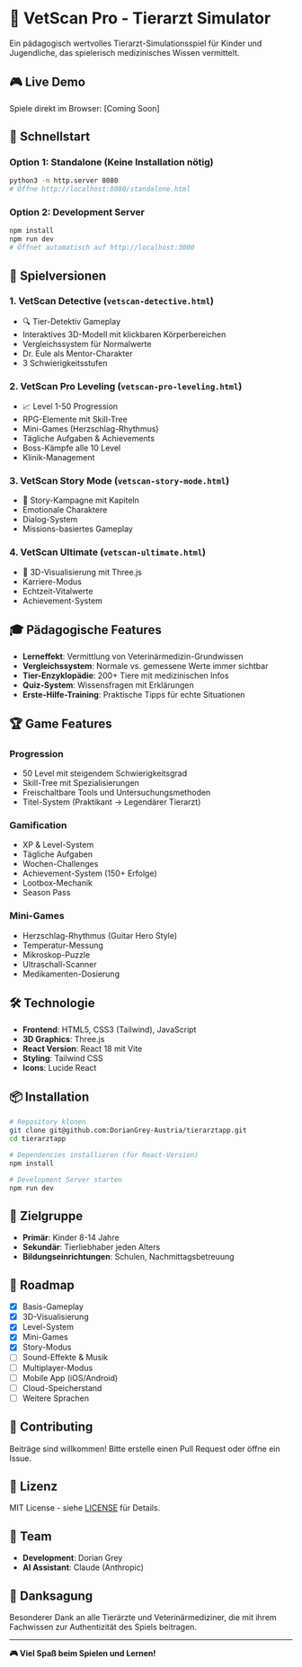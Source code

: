 # 🏥 VetScan Pro - Tierarzt Simulator

Ein pädagogisch wertvolles Tierarzt-Simulationsspiel für Kinder und Jugendliche, das spielerisch medizinisches Wissen vermittelt.

## 🎮 Live Demo

Spiele direkt im Browser: [Coming Soon]

## 🚀 Schnellstart

### Option 1: Standalone (Keine Installation nötig)
```bash
python3 -m http.server 8080
# Öffne http://localhost:8080/standalone.html
```

### Option 2: Development Server
```bash
npm install
npm run dev
# Öffnet automatisch auf http://localhost:3000
```

## 🎯 Spielversionen

### 1. **VetScan Detective** (`vetscan-detective.html`)
- 🔍 Tier-Detektiv Gameplay
- Interaktives 3D-Modell mit klickbaren Körperbereichen  
- Vergleichssystem für Normalwerte
- Dr. Eule als Mentor-Charakter
- 3 Schwierigkeitsstufen

### 2. **VetScan Pro Leveling** (`vetscan-pro-leveling.html`) 
- 📈 Level 1-50 Progression
- RPG-Elemente mit Skill-Tree
- Mini-Games (Herzschlag-Rhythmus)
- Tägliche Aufgaben & Achievements
- Boss-Kämpfe alle 10 Level
- Klinik-Management

### 3. **VetScan Story Mode** (`vetscan-story-mode.html`)
- 📖 Story-Kampagne mit Kapiteln
- Emotionale Charaktere
- Dialog-System
- Missions-basiertes Gameplay

### 4. **VetScan Ultimate** (`vetscan-ultimate.html`)
- 🎨 3D-Visualisierung mit Three.js
- Karriere-Modus
- Echtzeit-Vitalwerte
- Achievement-System

## 🎓 Pädagogische Features

- **Lerneffekt**: Vermittlung von Veterinärmedizin-Grundwissen
- **Vergleichssystem**: Normale vs. gemessene Werte immer sichtbar
- **Tier-Enzyklopädie**: 200+ Tiere mit medizinischen Infos
- **Quiz-System**: Wissensfragen mit Erklärungen
- **Erste-Hilfe-Training**: Praktische Tipps für echte Situationen

## 🏆 Game Features

### Progression
- 50 Level mit steigendem Schwierigkeitsgrad
- Skill-Tree mit Spezialisierungen
- Freischaltbare Tools und Untersuchungsmethoden
- Titel-System (Praktikant → Legendärer Tierarzt)

### Gamification
- XP & Level-System
- Tägliche Aufgaben
- Wochen-Challenges  
- Achievement-System (150+ Erfolge)
- Lootbox-Mechanik
- Season Pass

### Mini-Games
- Herzschlag-Rhythmus (Guitar Hero Style)
- Temperatur-Messung
- Mikroskop-Puzzle
- Ultraschall-Scanner
- Medikamenten-Dosierung

## 🛠️ Technologie

- **Frontend**: HTML5, CSS3 (Tailwind), JavaScript
- **3D Graphics**: Three.js
- **React Version**: React 18 mit Vite
- **Styling**: Tailwind CSS
- **Icons**: Lucide React

## 📦 Installation

```bash
# Repository klonen
git clone git@github.com:DorianGrey-Austria/tierarztapp.git
cd tierarztapp

# Dependencies installieren (für React-Version)
npm install

# Development Server starten
npm run dev
```

## 🎯 Zielgruppe

- **Primär**: Kinder 8-14 Jahre
- **Sekundär**: Tierliebhaber jeden Alters
- **Bildungseinrichtungen**: Schulen, Nachmittagsbetreuung

## 🚧 Roadmap

- [x] Basis-Gameplay
- [x] 3D-Visualisierung
- [x] Level-System
- [x] Mini-Games
- [x] Story-Modus
- [ ] Sound-Effekte & Musik
- [ ] Multiplayer-Modus
- [ ] Mobile App (iOS/Android)
- [ ] Cloud-Speicherstand
- [ ] Weitere Sprachen

## 🤝 Contributing

Beiträge sind willkommen! Bitte erstelle einen Pull Request oder öffne ein Issue.

## 📄 Lizenz

MIT License - siehe [LICENSE](LICENSE) für Details.

## 👥 Team

- **Development**: Dorian Grey
- **AI Assistant**: Claude (Anthropic)

## 🙏 Danksagung

Besonderer Dank an alle Tierärzte und Veterinärmediziner, die mit ihrem Fachwissen zur Authentizität des Spiels beitragen.

---

**🎮 Viel Spaß beim Spielen und Lernen!**